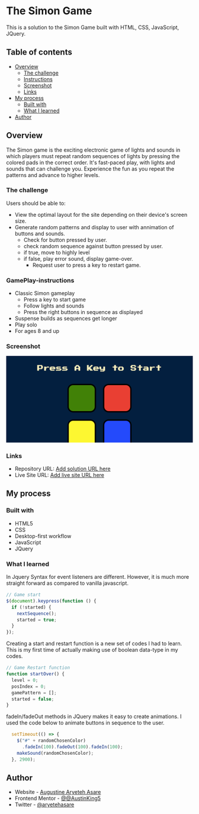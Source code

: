 # The Simon Game
This is a solution to the Simon Game built with HTML, CSS, JavaScript, JQuery.


## Table of contents

- [Overview](#overview)
  - [The challenge](#the-challenge)
  - [Instructions](#GamePlay-instructions)
  - [Screenshot](#screenshot)
  - [Links](#links)
- [My process](#my-process)
  - [Built with](#built-with)
  - [What I learned](#what-i-learned)
- [Author](#author)




## Overview
The Simon game is the exciting electronic game of lights and sounds in which players must repeat random sequences of lights by pressing the colored pads in the correct order. It's fast-paced play, with lights and sounds that can challenge you. Experience the fun as you repeat the patterns and advance to higher levels.

### The challenge

Users should be able to:

- View the optimal layout for the site depending on their device's screen size.
- Generate random patterns and display to user with annimation of buttons and sounds.
  - Check for button pressed by user.
  - check random sequence against button pressed by user.
  - if true, move to highly level
  - if false, play error sound, display game-over.
    - Request user to press a key to restart game.  

### GamePlay-instructions
- Classic Simon gameplay
  - Press a key to start game 
  - Follow lights and sounds
  - Press the right buttons in sequence as displayed  
- Suspense builds as sequences get longer 
- Play solo
- For ages 8 and up 


### Screenshot

![](./images/scrnli_08_07_2023_13-50-04.png)


### Links

- Repository URL: [Add solution URL here](https://your-solution-url.com)
- Live Site URL: [Add live site URL here](https://your-live-site-url.com)

## My process

### Built with

- HTML5
- CSS
- Desktop-first workflow
- JavaScript
- JQuery


### What I learned
In Jquery Syntax for event listeners are different. However, it is much more straight forward as compared to vanilla javascript.

```js
// Game start
$(document).keypress(function () {
  if (!started) {
    nextSequence();
    started = true;
  }
});
```
Creating a start and restart function is a new set of codes I had to learn. This is my first time of actually making use of boolean data-type in my codes.

```js
// Game Restart function
function startOver() {
  level = 0;
  posIndex = 0;
  gamePattern = [];
  started = false;
}
```
fadeIn/fadeOut methods in JQuery makes it easy to create animations. I used the code below to animate buttons in sequence to the user.

```js
  setTimeout(() => {
    $("#" + randomChosenColor)
      .fadeIn(100).fadeOut(100).fadeIn(100);
    makeSound(randomChosenColor);
  }, 2900);
```

## Author

- Website - [Augustine Aryeteh Asare](https://github.com/AustinKing5)
- Frontend Mentor - [@@AustinKing5](https://www.frontendmentor.io/profile/AustinKing5)
- Twitter - [@aryetehasare](https://www.twitter.com/aryetehasare)


